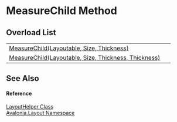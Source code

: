 # MeasureChild Method


## Overload List
<table>
<tr>
<td><a href="M_Avalonia_Layout_LayoutHelper_MeasureChild_1">MeasureChild(Layoutable, Size, Thickness)</a></td>
<td> </td>
</tr>
<tr>
<td><a href="M_Avalonia_Layout_LayoutHelper_MeasureChild">MeasureChild(Layoutable, Size, Thickness, Thickness)</a></td>
<td> </td>
</tr>
</table>

## See Also


#### Reference
<a href="T_Avalonia_Layout_LayoutHelper">LayoutHelper Class</a>  
<a href="N_Avalonia_Layout">Avalonia.Layout Namespace</a>  
